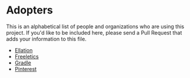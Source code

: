 # Adopters

This is an alphabetical list of people and organizations who are using this
project. If you'd like to be included here, please send a Pull Request that
adds your information to this file.

- [Ellation](http://www.ellation.com/)
- [Freeletics](https://www.freeletics.com)
- [Gradle](https://gradle.org)
- [Pinterest](https://www.pinterest.com/)
